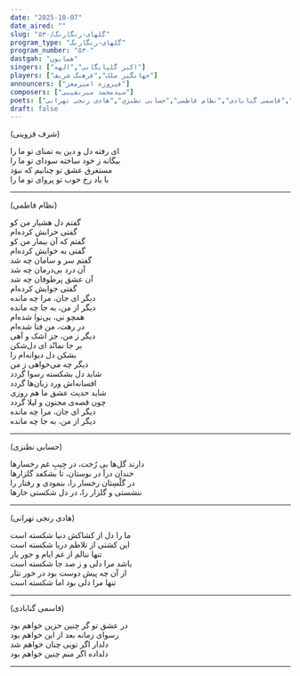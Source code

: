 ```yaml
---
date: "2025-10-07"
date_aired: ""
slug: "گلهای-رنگارنگ/۵۳۰"
program_type: "گلهای-رنگارنگ"
program_number: "۵۳۰"
dastgah: "همایون"
singers: ["اکبر گلپایگانی","الهه"]
players: ["جهانگیر ملک","فرهنگ شریف"]
announcers: ["فیروزه امیرمعز"]
composers: ["سیدمحمد میرنقیبی"]
poets: ["شرف قزوینی","قاسمی گنابادی","نظام فاطمی","حسابی نطنزی","هادی رنجی تهرانی"]
draft: false
---
```


(شرف‌ قزوینی)

ای رفته دل و دین به تمنای تو ما را  
بیگانه ز خود ساخته سودای تو ما را  
مستغرق عشق تو چنانیم که نبوَد  
با یاد رخ خوب تو پروای تو ما را  

---

(نظام فاطمی)

گفتم دل هشیار من کو  
گفتی خرابش کرده‌ام  
گفتم که آن بیمار من کو  
گفتی به خوابش کرده‌ام  
گفتم سر و سامان چه شد  
آن درد بی‌درمان چه شد  
آن عشق پرطوفان چه شد  
گفتی جوابش کرده‌ام  
دیگر ای جان، مرا چه مانده  
دیگر از من، به جا چه مانده  
همچو نی، بی‌نوا شده‌ام  
در رهت، من فنا شده‌ام  
دیگر ز من، جز اشک و آهی  
بر جا نمانْد ای دل‌شکن  
بشکن دل دیوانه‌ام را  
دیگر چه می‌خواهی ز من  
شاید دل بشکسته رسوا گردد  
افسانه‌اش ورد زبان‌ها گردد  
شاید حدیث عشق ما هم روزی  
چون قصه‌ی مجنون و لیلا گردد  
دیگر ای جان، مرا چه مانده  
دیگر از من، به جا چه مانده  

---

(حسابی نطنزی)

دارند گل‌ها بی رُخت، در جِیبِ غم رخسارها  
خندان درآ در بوستان، تا بشکفد گلزارها  
در گلْسِتان رخسار را، بنمودی و رفتار را  
ننشستی و گلزار را، در دل شکستی خارها  

---

(هادی رنجی تهرانی)

ما را دل از کشاکش دنیا شکسته است  
این کشتی از تلاطم دریا شکسته است  
تنها ننالم از غم ایام و جور یار  
باشد مرا دلی و ز صد جا شکسته است  
از آن چه پیش دوست بود در خور نثار  
تنها مرا دلی بود اما شکسته است  

---

(قاسمی گنابادی)

در عشق تو گر چنین حزین خواهم بود  
رسوای زمانه بعد از این خواهم بود  
دلدار اگر تویی چنان خواهم شد  
دلداده اگر منم چنین خواهم بود  

---